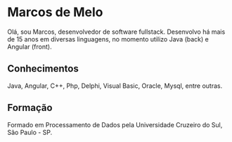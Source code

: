 # Marcos de Melo

Olá, sou Marcos, desenvolvedor de software fullstack.
Desenvolvo há mais de 15 anos em diversas linguagens, no momento utilizo Java (back) e Angular (front).

## Conhecimentos

Java, Angular, C++, Php, Delphi, Visual Basic, Oracle, Mysql, entre outras.

## Formação 

Formado em Processamento de Dados pela Universidade Cruzeiro do Sul, São Paulo - SP. 